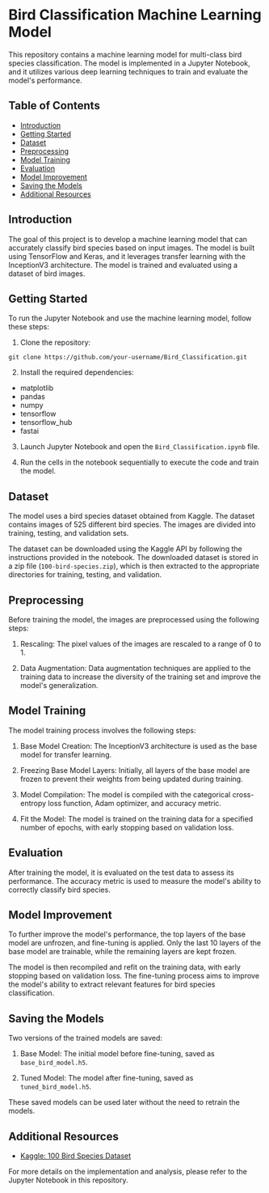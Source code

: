 # Bird Classification Machine Learning Model

This repository contains a machine learning model for multi-class bird species classification. The model is implemented in a Jupyter Notebook, and it utilizes various deep learning techniques to train and evaluate the model's performance.

## Table of Contents

- [Introduction](#introduction)
- [Getting Started](#getting-started)
- [Dataset](#dataset)
- [Preprocessing](#preprocessing)
- [Model Training](#model-training)
- [Evaluation](#evaluation)
- [Model Improvement](#model-improvement)
- [Saving the Models](#saving-the-models)
- [Additional Resources](#additional-resources)

## Introduction

The goal of this project is to develop a machine learning model that can accurately classify bird species based on input images. The model is built using TensorFlow and Keras, and it leverages transfer learning with the InceptionV3 architecture. The model is trained and evaluated using a dataset of bird images.

## Getting Started

To run the Jupyter Notebook and use the machine learning model, follow these steps:

1. Clone the repository:

```
git clone https://github.com/your-username/Bird_Classification.git
```

2. Install the required dependencies:

- matplotlib
- pandas
- numpy
- tensorflow
- tensorflow_hub
- fastai

3. Launch Jupyter Notebook and open the `Bird_Classification.ipynb` file.

4. Run the cells in the notebook sequentially to execute the code and train the model.

## Dataset

The model uses a bird species dataset obtained from Kaggle. The dataset contains images of 525 different bird species. The images are divided into training, testing, and validation sets.

The dataset can be downloaded using the Kaggle API by following the instructions provided in the notebook. The downloaded dataset is stored in a zip file (`100-bird-species.zip`), which is then extracted to the appropriate directories for training, testing, and validation.

## Preprocessing

Before training the model, the images are preprocessed using the following steps:

1. Rescaling: The pixel values of the images are rescaled to a range of 0 to 1.

2. Data Augmentation: Data augmentation techniques are applied to the training data to increase the diversity of the training set and improve the model's generalization.

## Model Training

The model training process involves the following steps:

1. Base Model Creation: The InceptionV3 architecture is used as the base model for transfer learning.

2. Freezing Base Model Layers: Initially, all layers of the base model are frozen to prevent their weights from being updated during training.

3. Model Compilation: The model is compiled with the categorical cross-entropy loss function, Adam optimizer, and accuracy metric.

4. Fit the Model: The model is trained on the training data for a specified number of epochs, with early stopping based on validation loss.

## Evaluation

After training the model, it is evaluated on the test data to assess its performance. The accuracy metric is used to measure the model's ability to correctly classify bird species.

## Model Improvement

To further improve the model's performance, the top layers of the base model are unfrozen, and fine-tuning is applied. Only the last 10 layers of the base model are trainable, while the remaining layers are kept frozen.

The model is then recompiled and refit on the training data, with early stopping based on validation loss. The fine-tuning process aims to improve the model's ability to extract relevant features for bird species classification.

## Saving the Models

Two versions of the trained models are saved:

1. Base Model: The initial model before fine-tuning, saved as `base_bird_model.h5`.

2. Tuned Model: The model after fine-tuning, saved as `tuned_bird_model.h5`.

These saved models can be used later without the need to retrain the models.

## Additional Resources

- [Kaggle: 100 Bird Species Dataset](https://www.kaggle.com/gpiosenka/100-bird-species)

For more details on the implementation and analysis, please refer to the Jupyter Notebook in this repository.
